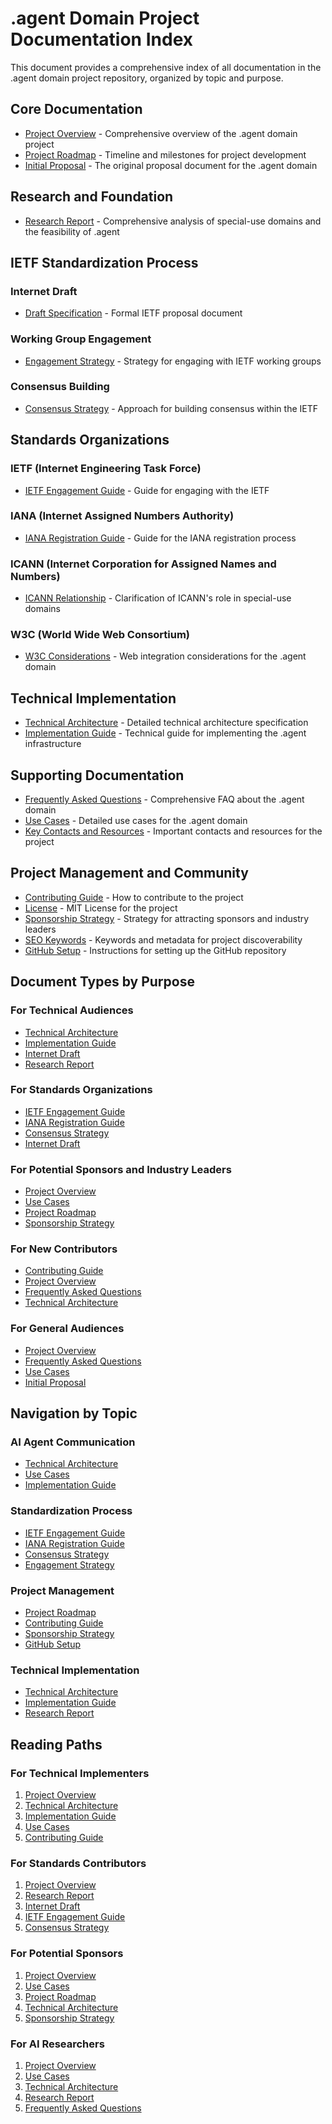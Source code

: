 # .agent Domain Project Documentation Index

This document provides a comprehensive index of all documentation in the .agent domain project repository, organized by topic and purpose.

## Core Documentation

- [Project Overview](project_overview.md) - Comprehensive overview of the .agent domain project
- [Project Roadmap](project_roadmap.md) - Timeline and milestones for project development
- [Initial Proposal](agent-domain-proposal.md) - The original proposal document for the .agent domain

## Research and Foundation

- [Research Report](Step1_Research/research_report.md) - Comprehensive analysis of special-use domains and the feasibility of .agent

## IETF Standardization Process

### Internet Draft
- [Draft Specification](Step2_IETF_Proposal/Internet_Draft/draft-agent-special-use-domain-00.txt) - Formal IETF proposal document

### Working Group Engagement
- [Engagement Strategy](Step2_IETF_Proposal/Working_Group_Engagement/engagement_strategy.md) - Strategy for engaging with IETF working groups

### Consensus Building
- [Consensus Strategy](Step2_IETF_Proposal/Consensus_Building/consensus_strategy.md) - Approach for building consensus within the IETF

## Standards Organizations

### IETF (Internet Engineering Task Force)
- [IETF Engagement Guide](Organizations/IETF/ietf_engagement_guide.md) - Guide for engaging with the IETF

### IANA (Internet Assigned Numbers Authority)
- [IANA Registration Guide](Organizations/IANA/iana_registration_guide.md) - Guide for the IANA registration process

### ICANN (Internet Corporation for Assigned Names and Numbers)
- [ICANN Relationship](Organizations/ICANN/icann_relationship.md) - Clarification of ICANN's role in special-use domains

### W3C (World Wide Web Consortium)
- [W3C Considerations](Organizations/W3C/w3c_considerations.md) - Web integration considerations for the .agent domain

## Technical Implementation

- [Technical Architecture](Step4_Implementation/technical_architecture.md) - Detailed technical architecture specification
- [Implementation Guide](Step4_Implementation/implementation_guide.md) - Technical guide for implementing the .agent infrastructure

## Supporting Documentation

- [Frequently Asked Questions](Supporting_Documents/frequently_asked_questions.md) - Comprehensive FAQ about the .agent domain
- [Use Cases](Supporting_Documents/use_cases.md) - Detailed use cases for the .agent domain
- [Key Contacts and Resources](Supporting_Documents/key_contacts_and_resources.md) - Important contacts and resources for the project

## Project Management and Community

- [Contributing Guide](CONTRIBUTING.md) - How to contribute to the project
- [License](LICENSE) - MIT License for the project
- [Sponsorship Strategy](SPONSORSHIP_STRATEGY.md) - Strategy for attracting sponsors and industry leaders
- [SEO Keywords](SEO_KEYWORDS.md) - Keywords and metadata for project discoverability
- [GitHub Setup](GITHUB_SETUP.md) - Instructions for setting up the GitHub repository

## Document Types by Purpose

### For Technical Audiences
- [Technical Architecture](Step4_Implementation/technical_architecture.md)
- [Implementation Guide](Step4_Implementation/implementation_guide.md)
- [Internet Draft](Step2_IETF_Proposal/Internet_Draft/draft-agent-special-use-domain-00.txt)
- [Research Report](Step1_Research/research_report.md)

### For Standards Organizations
- [IETF Engagement Guide](Organizations/IETF/ietf_engagement_guide.md)
- [IANA Registration Guide](Organizations/IANA/iana_registration_guide.md)
- [Consensus Strategy](Step2_IETF_Proposal/Consensus_Building/consensus_strategy.md)
- [Internet Draft](Step2_IETF_Proposal/Internet_Draft/draft-agent-special-use-domain-00.txt)

### For Potential Sponsors and Industry Leaders
- [Project Overview](project_overview.md)
- [Use Cases](Supporting_Documents/use_cases.md)
- [Project Roadmap](project_roadmap.md)
- [Sponsorship Strategy](SPONSORSHIP_STRATEGY.md)

### For New Contributors
- [Contributing Guide](CONTRIBUTING.md)
- [Project Overview](project_overview.md)
- [Frequently Asked Questions](Supporting_Documents/frequently_asked_questions.md)
- [Technical Architecture](Step4_Implementation/technical_architecture.md)

### For General Audiences
- [Project Overview](project_overview.md)
- [Frequently Asked Questions](Supporting_Documents/frequently_asked_questions.md)
- [Use Cases](Supporting_Documents/use_cases.md)
- [Initial Proposal](agent-domain-proposal.md)

## Navigation by Topic

### AI Agent Communication
- [Technical Architecture](Step4_Implementation/technical_architecture.md)
- [Use Cases](Supporting_Documents/use_cases.md)
- [Implementation Guide](Step4_Implementation/implementation_guide.md)

### Standardization Process
- [IETF Engagement Guide](Organizations/IETF/ietf_engagement_guide.md)
- [IANA Registration Guide](Organizations/IANA/iana_registration_guide.md)
- [Consensus Strategy](Step2_IETF_Proposal/Consensus_Building/consensus_strategy.md)
- [Engagement Strategy](Step2_IETF_Proposal/Working_Group_Engagement/engagement_strategy.md)

### Project Management
- [Project Roadmap](project_roadmap.md)
- [Contributing Guide](CONTRIBUTING.md)
- [Sponsorship Strategy](SPONSORSHIP_STRATEGY.md)
- [GitHub Setup](GITHUB_SETUP.md)

### Technical Implementation
- [Technical Architecture](Step4_Implementation/technical_architecture.md)
- [Implementation Guide](Step4_Implementation/implementation_guide.md)
- [Research Report](Step1_Research/research_report.md)

## Reading Paths

### For Technical Implementers
1. [Project Overview](project_overview.md)
2. [Technical Architecture](Step4_Implementation/technical_architecture.md)
3. [Implementation Guide](Step4_Implementation/implementation_guide.md)
4. [Use Cases](Supporting_Documents/use_cases.md)
5. [Contributing Guide](CONTRIBUTING.md)

### For Standards Contributors
1. [Project Overview](project_overview.md)
2. [Research Report](Step1_Research/research_report.md)
3. [Internet Draft](Step2_IETF_Proposal/Internet_Draft/draft-agent-special-use-domain-00.txt)
4. [IETF Engagement Guide](Organizations/IETF/ietf_engagement_guide.md)
5. [Consensus Strategy](Step2_IETF_Proposal/Consensus_Building/consensus_strategy.md)

### For Potential Sponsors
1. [Project Overview](project_overview.md)
2. [Use Cases](Supporting_Documents/use_cases.md)
3. [Project Roadmap](project_roadmap.md)
4. [Technical Architecture](Step4_Implementation/technical_architecture.md)
5. [Sponsorship Strategy](SPONSORSHIP_STRATEGY.md)

### For AI Researchers
1. [Project Overview](project_overview.md)
2. [Use Cases](Supporting_Documents/use_cases.md)
3. [Technical Architecture](Step4_Implementation/technical_architecture.md)
4. [Research Report](Step1_Research/research_report.md)
5. [Frequently Asked Questions](Supporting_Documents/frequently_asked_questions.md)
